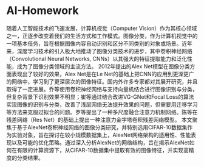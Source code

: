 # AI-Homework
  随着人工智能技术的飞速发展，计算机视觉（Computer Vision）作为其核心领域之一，正逐步改变着我们的生活方式和工作模式。图像分类，作为计算机视觉中的一项基本任务，旨在根据图像内容自动识别和区分不同类别的对象或场景。近年来，深度学习技术的引入极大地推动了图像分类技术的进步，其中卷积神经网络（Convolutional Neural Networks, CNNs）以其强大的特征提取能力和泛化性能，成为了图像分类领域的主流方法。
  2012年提出的Alex Net模型在图像分类方面表现出了较好的效果，Alex Net是在Le Net的基础上把CNN的应用到更深更广的网络中，学习到了更深层次的图像特征。国内外许多专家都对其展开研究，并且取得了一定进展。乔等使用卷积神经网络与支持向量机结合进行图像识别与分类，但复杂背景下识别效果不明显；崔等通过结合改进VG-GNet和Focal Loss的算法实现图像的识别与分类，改善了浅层网络无法提升效果的问题，但需要用迁移学习等方法来克服过拟合的问题。罗等提出了一种多尺度融合注意力机制网络。陈等在残差网络（Res Net）的基础上提出一种注意力金字塔卷积残差网络模型。
  本文聚焦于基于AlexNet卷积神经网络的图像分类研究，并特别选用CIFAR-10数据集作为实验对象，旨在探讨在较小规模数据集上，AlexNet网络架构的适用性、性能表现以及可能的优化策略。通过深入分析AlexNet的网络结构，旨在揭示AlexNet如何在有限的计算资源下，从CIFAR-10数据集中提取有效的图像特征，并实现高精度的分类结果。
